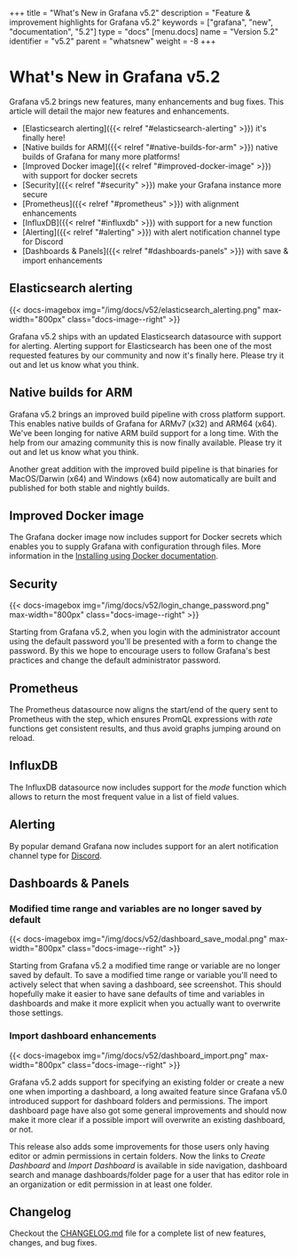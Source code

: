+++
title = "What's New in Grafana v5.2"
description = "Feature & improvement highlights for Grafana v5.2"
keywords = ["grafana", "new", "documentation", "5.2"]
type = "docs"
[menu.docs]
name = "Version 5.2"
identifier = "v5.2"
parent = "whatsnew"
weight = -8
+++

# What's New in Grafana v5.2

Grafana v5.2 brings new features, many enhancements and bug fixes. This article will detail the major new features and enhancements.

* [Elasticsearch alerting]({{< relref "#elasticsearch-alerting" >}}) it's finally here!
* [Native builds for ARM]({{< relref "#native-builds-for-arm" >}}) native builds of Grafana for many more platforms!
* [Improved Docker image]({{< relref "#improved-docker-image" >}}) with support for docker secrets
* [Security]({{< relref "#security" >}}) make your Grafana instance more secure
* [Prometheus]({{< relref "#prometheus" >}}) with alignment enhancements
* [InfluxDB]({{< relref "#influxdb" >}}) with support for a new function
* [Alerting]({{< relref "#alerting" >}}) with alert notification channel type for Discord
* [Dashboards & Panels]({{< relref "#dashboards-panels" >}}) with save & import enhancements

## Elasticsearch alerting

{{< docs-imagebox img="/img/docs/v52/elasticsearch_alerting.png" max-width="800px" class="docs-image--right" >}}

Grafana v5.2 ships with an updated Elasticsearch datasource with support for alerting. Alerting support for Elasticsearch has been one of
the most requested features by our community and now it's finally here. Please try it out and let us know what you think.

<div class="clearfix"></div>

## Native builds for ARM

Grafana v5.2 brings an improved build pipeline with cross platform support. This enables native builds of Grafana for ARMv7 (x32) and ARM64 (x64).
We've been longing for native ARM build support for a long time. With the help from our amazing community this is now finally available.
Please try it out and let us know what you think.

Another great addition with the improved build pipeline is that binaries for MacOS/Darwin (x64) and Windows (x64) now automatically are built and
published for both stable and nightly builds.

## Improved Docker image

The Grafana docker image now includes support for Docker secrets which enables you to supply Grafana with configuration through files. More
information in the [Installing using Docker documentation](/installation/docker/#reading-secrets-from-files-support-for-docker-secrets).

## Security

{{< docs-imagebox img="/img/docs/v52/login_change_password.png" max-width="800px" class="docs-image--right" >}}

Starting from Grafana v5.2, when you login with the administrator account using the default password you'll be presented with a form to change the password.
By this we hope to encourage users to follow Grafana's best practices and change the default administrator password.

<div class="clearfix"></div>

## Prometheus

The Prometheus datasource now aligns the start/end of the query sent to Prometheus with the step, which ensures PromQL expressions with *rate*
functions get consistent results, and thus avoid graphs jumping around on reload.

## InfluxDB

The InfluxDB datasource now includes support for the *mode* function which allows to return the most frequent value in a list of field values.

## Alerting

By popular demand Grafana now includes support for an alert notification channel type for [Discord](https://discordapp.com/).

## Dashboards & Panels

### Modified time range and variables are no longer saved by default

{{< docs-imagebox img="/img/docs/v52/dashboard_save_modal.png" max-width="800px" class="docs-image--right" >}}

Starting from Grafana v5.2 a modified time range or variable are no longer saved by default. To save a modified
time range or variable you'll need to actively select that when saving a dashboard, see screenshot.
This should hopefully make it easier to have sane defaults of time and variables in dashboards and make it more explicit
when you actually want to overwrite those settings.

<div class="clearfix"></div>

### Import dashboard enhancements

{{< docs-imagebox img="/img/docs/v52/dashboard_import.png" max-width="800px" class="docs-image--right" >}}

Grafana v5.2 adds support for specifying an existing folder or create a new one when importing a dashboard, a long awaited feature since
Grafana v5.0 introduced support for dashboard folders and permissions. The import dashboard page have also got some general improvements
and should now make it more clear if a possible import will overwrite an existing dashboard, or not.

This release also adds some improvements for those users only having editor or admin permissions in certain folders. Now the links to
*Create Dashboard* and *Import Dashboard* is available in side navigation, dashboard search and manage dashboards/folder page for a
user that has editor role in an organization or edit permission in at least one folder.

<div class="clearfix"></div>

## Changelog

Checkout the [CHANGELOG.md](https://github.com/grafana/grafana/blob/master/CHANGELOG.md) file for a complete list
of new features, changes, and bug fixes.
